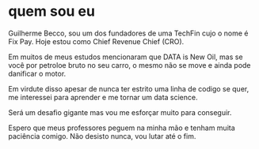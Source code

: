 # quem sou eu

Guilherme Becco, sou um dos fundadores de uma TechFin cujo o nome é Fix Pay. Hoje estou como Chief Revenue Chief (CRO).

Em muitos de meus estudos mencionaram que DATA is New Oil, mas se você por petroloe bruto no seu carro, o mesmo não se move e ainda pode danificar o motor.

Em virdute disso apesar de nunca ter estrito uma linha de codigo se quer, me interessei para aprender e me tornar um data science.

Será um desafio gigante mas vou me esforçar muito para conseguir.

Espero que meus professores peguem na minha mão e tenham muita paciência comigo. Não desisto nunca, vou lutar até o fim.
